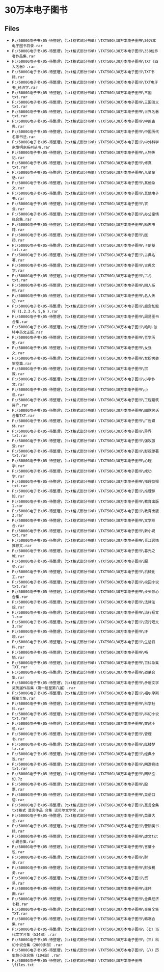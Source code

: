 # 30万本电子图书

## Files

- `F:/5000G电子书\05-待整理\（txt格式部分书单）\TXT50G\30万本电子图书\30万本电子图书目录.rar`
- `F:/5000G电子书\05-待整理\（txt格式部分书单）\TXT50G\30万本电子图书\358位作者作品集.rar`
- `F:/5000G电子书\05-待整理\（txt格式部分书单）\TXT50G\30万本电子图书\TXT《四大名著》.rar`
- `F:/5000G电子书\05-待整理\（txt格式部分书单）\TXT50G\30万本电子图书\TXT书籍.rar`
- `F:/5000G电子书\05-待整理\（txt格式部分书单）\TXT50G\30万本电子图书\TXT电子书_经济学.rar`
- `F:/5000G电子书\05-待整理\（txt格式部分书单）\TXT50G\30万本电子图书\三国txt.rar`
- `F:/5000G电子书\05-待整理\（txt格式部分书单）\TXT50G\30万本电子图书\三国演义txt.rar`
- `F:/5000G电子书\05-待整理\（txt格式部分书单）\TXT50G\30万本电子图书\世界名著txt.rar`
- `F:/5000G电子书\05-待整理\（txt格式部分书单）\TXT50G\30万本电子图书\中医古典.rar`
- `F:/5000G电子书\05-待整理\（txt格式部分书单）\TXT50G\30万本电子图书\中国历代名家书法.rar`
- `F:/5000G电子书\05-待整理\（txt格式部分书单）\TXT50G\30万本电子图书\中外科学家发明家系列丛书.rar`
- `F:/5000G电子书\05-待整理\（txt格式部分书单）\TXT50G\30万本电子图书\人物传记.rar`
- `F:/5000G电子书\05-待整理\（txt格式部分书单）\TXT50G\30万本电子图书\修真txt.rar`
- `F:/5000G电子书\05-待整理\（txt格式部分书单）\TXT50G\30万本电子图书\儿童童话.rar`
- `F:/5000G电子书\05-待整理\（txt格式部分书单）\TXT50G\30万本电子图书\其他杂文.rar`
- `F:/5000G电子书\05-待整理\（txt格式部分书单）\TXT50G\30万本电子图书\其他电子书.rar`
- `F:/5000G电子书\05-待整理\（txt格式部分书单）\TXT50G\30万本电子图书\农业.rar`
- `F:/5000G电子书\05-待整理\（txt格式部分书单）\TXT50G\30万本电子图书\办公室情缘合集.rar`
- `F:/5000G电子书\05-待整理\（txt格式部分书单）\TXT50G\30万本电子图书\励志书籍.rar`
- `F:/5000G电子书\05-待整理\（txt格式部分书单）\TXT50G\30万本电子图书\医药.rar`
- `F:/5000G电子书\05-待整理\（txt格式部分书单）\TXT50G\30万本电子图书\卡耐基txt.rar`
- `F:/5000G电子书\05-待整理\（txt格式部分书单）\TXT50G\30万本电子图书\古典名著.rar`
- `F:/5000G电子书\05-待整理\（txt格式部分书单）\TXT50G\30万本电子图书\古典文学.rar`
- `F:/5000G电子书\05-待整理\（txt格式部分书单）\TXT50G\30万本电子图书\古龙txt.rar`
- `F:/5000G电子书\05-待整理\（txt格式部分书单）\TXT50G\30万本电子图书\同人系列.rar`
- `F:/5000G电子书\05-待整理\（txt格式部分书单）\TXT50G\30万本电子图书\名人传记.rar`
- `F:/5000G电子书\05-待整理\（txt格式部分书单）\TXT50G\30万本电子图书\后宫如懿传（1.2.3.4，5,6 ).rar`
- `F:/5000G电子书\05-待整理\（txt格式部分书单）\TXT50G\30万本电子图书\周易图书合集.rar`
- `F:/5000G电子书\05-待整理\（txt格式部分书单）\TXT50G\30万本电子图书\哈利·波特中英文正版.rar`
- `F:/5000G电子书\05-待整理\（txt格式部分书单）\TXT50G\30万本电子图书\哲学历史.rar`
- `F:/5000G电子书\05-待整理\（txt格式部分书单）\TXT50G\30万本电子图书\女强文.rar`
- `F:/5000G电子书\05-待整理\（txt格式部分书单）\TXT50G\30万本电子图书\女扮男装架空篇.rar`
- `F:/5000G电子书\05-待整理\（txt格式部分书单）\TXT50G\30万本电子图书\宗教.rar`
- `F:/5000G电子书\05-待整理\（txt格式部分书单）\TXT50G\30万本电子图书\小学作文.rar`
- `F:/5000G电子书\05-待整理\（txt格式部分书单）\TXT50G\30万本电子图书\小说.rar`
- `F:/5000G电子书\05-待整理\（txt格式部分书单）\TXT50G\30万本电子图书\工程建筑房产.rar`
- `F:/5000G电子书\05-待整理\（txt格式部分书单）\TXT50G\30万本电子图书\幽默笑话合集TXT.rar`
- `F:/5000G电子书\05-待整理\（txt格式部分书单）\TXT50G\30万本电子图书\广告媒体.rar`
- `F:/5000G电子书\05-待整理\（txt格式部分书单）\TXT50G\30万本电子图书\异界txt.rar`
- `F:/5000G电子书\05-待整理\（txt格式部分书单）\TXT50G\30万本电子图书\强攻强受.rar`
- `F:/5000G电子书\05-待整理\（txt格式部分书单）\TXT50G\30万本电子图书\影视原著txt.rar`
- `F:/5000G电子书\05-待整理\（txt格式部分书单）\TXT50G\30万本电子图书\心理学.rar`
- `F:/5000G电子书\05-待整理\（txt格式部分书单）\TXT50G\30万本电子图书\成功学.rar`
- `F:/5000G电子书\05-待整理\（txt格式部分书单）\TXT50G\30万本电子图书\推理侦探txt.rar`
- `F:/5000G电子书\05-待整理\（txt格式部分书单）\TXT50G\30万本电子图书\推理惊险.rar`
- `F:/5000G电子书\05-待整理\（txt格式部分书单）\TXT50G\30万本电子图书\教育出版1.rar`
- `F:/5000G电子书\05-待整理\（txt格式部分书单）\TXT50G\30万本电子图书\教育出版2.rar`
- `F:/5000G电子书\05-待整理\（txt格式部分书单）\TXT50G\30万本电子图书\文学综合.rar`
- `F:/5000G电子书\05-待整理\（txt格式部分书单）\TXT50G\30万本电子图书\新小说txt.rar`
- `F:/5000G电子书\05-待整理\（txt格式部分书单）\TXT50G\30万本电子图书\晋江言情推荐文.rar`
- `F:/5000G电子书\05-待整理\（txt格式部分书单）\TXT50G\30万本电子图书\暮光之城.rar`
- `F:/5000G电子书\05-待整理\（txt格式部分书单）\TXT50G\30万本电子图书\服务.rar`
- `F:/5000G电子书\05-待整理\（txt格式部分书单）\TXT50G\30万本电子图书\机械化工.rar`
- `F:/5000G电子书\05-待整理\（txt格式部分书单）\TXT50G\30万本电子图书\校园小说txt.rar`
- `F:/5000G电子书\05-待整理\（txt格式部分书单）\TXT50G\30万本电子图书\步步惊心合集.rar`
- `F:/5000G电子书\05-待整理\（txt格式部分书单）\TXT50G\30万本电子图书\法律法规.rar`
- `F:/5000G电子书\05-待整理\（txt格式部分书单）\TXT50G\30万本电子图书\流行短文1.rar`
- `F:/5000G电子书\05-待整理\（txt格式部分书单）\TXT50G\30万本电子图书\流行短文3.rar`
- `F:/5000G电子书\05-待整理\（txt格式部分书单）\TXT50G\30万本电子图书\环境.rar`
- `F:/5000G电子书\05-待整理\（txt格式部分书单）\TXT50G\30万本电子图书\生活百科.rar`
- `F:/5000G电子书\05-待整理\（txt格式部分书单）\TXT50G\30万本电子图书\畅销.rar`
- `F:/5000G电子书\05-待整理\（txt格式部分书单）\TXT50G\30万本电子图书\百科杂集TXT.rar`
- `F:/5000G电子书\05-待整理\（txt格式部分书单）\TXT50G\30万本电子图书\盗墓合集.rar`
- `F:/5000G电子书\05-待整理\（txt格式部分书单）\TXT50G\30万本电子图书\矛盾文学奖历届作品集（第一届至第八届）.rar`
- `F:/5000G电子书\05-待整理\（txt格式部分书单）\TXT50G\30万本电子图书\福尔摩斯探案全集.rar`
- `F:/5000G电子书\05-待整理\（txt格式部分书单）\TXT50G\30万本电子图书\科学社科.rar`
- `F:/5000G电子书\05-待整理\（txt格式部分书单）\TXT50G\30万本电子图书\科幻小说txt.rar`
- `F:/5000G电子书\05-待整理\（txt格式部分书单）\TXT50G\30万本电子图书\穿越小说.rar`
- `F:/5000G电子书\05-待整理\（txt格式部分书单）\TXT50G\30万本电子图书\管理书.rar`
- `F:/5000G电子书\05-待整理\（txt格式部分书单）\TXT50G\30万本电子图书\红楼梦tx.rar`
- `F:/5000G电子书\05-待整理\（txt格式部分书单）\TXT50G\30万本电子图书\经典小说.rar`
- `F:/5000G电子书\05-待整理\（txt格式部分书单）\TXT50G\30万本电子图书\网游竞技txt.rar`
- `F:/5000G电子书\05-待整理\（txt格式部分书单）\TXT50G\30万本电子图书\网络玄幻.7z`
- `F:/5000G电子书\05-待整理\（txt格式部分书单）\TXT50G\30万本电子图书\股票.rar`
- `F:/5000G电子书\05-待整理\（txt格式部分书单）\TXT50G\30万本电子图书\英语口语.rar`
- `F:/5000G电子书\05-待整理\（txt格式部分书单）\TXT50G\30万本电子图书\莫言全集 txt格式 莫言作品 合集 诺贝尔文学奖.rar`
- `F:/5000G电子书\05-待整理\（txt格式部分书单）\TXT50G\30万本电子图书\菜谱大全.rar`
- `F:/5000G电子书\05-待整理\（txt格式部分书单）\TXT50G\30万本电子图书\营销类书籍.rar`
- `F:/5000G电子书\05-待整理\（txt格式部分书单）\TXT50G\30万本电子图书\虐文txt小说合集.rar`
- `F:/5000G电子书\05-待整理\（txt格式部分书单）\TXT50G\30万本电子图书\言情小说.rar`
- `F:/5000G电子书\05-待整理\（txt格式部分书单）\TXT50G\30万本电子图书\财会.rar`
- `F:/5000G电子书\05-待整理\（txt格式部分书单）\TXT50G\30万本电子图书\财会税务.rar`
- `F:/5000G电子书\05-待整理\（txt格式部分书单）\TXT50G\30万本电子图书\贸易.rar`
- `F:/5000G电子书\05-待整理\（txt格式部分书单）\TXT50G\30万本电子图书\连环画.rar`
- `F:/5000G电子书\05-待整理\（txt格式部分书单）\TXT50G\30万本电子图书\金典经济书籍.rar`
- `F:/5000G电子书\05-待整理\（txt格式部分书单）\TXT50G\30万本电子图书\金庸全集TXT.rar`
- `F:/5000G电子书\05-待整理\（txt格式部分书单）\TXT50G\30万本电子图书\韩寒合集.rar`
- `F:/5000G电子书\05-待整理\（txt格式部分书单）\TXT50G\30万本电子图书\（七）当代文学合集（534部）.rar`
- `F:/5000G电子书\05-待整理\（txt格式部分书单）\TXT50G\30万本电子图书\（三）科幻小说合集（2000多部）.rar`
- `F:/5000G电子书\05-待整理\（txt格式部分书单）\TXT50G\30万本电子图书\（八）历史性小说合集（104部）.rar`
- `F:/5000G电子书\05-待整理\（txt格式部分书单）\TXT50G\30万本电子图书\files.txt`
